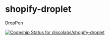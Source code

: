 # shopify-droplet
DropPen


[ ![Codeship Status for discolabs/shopify-droplet](https://codeship.com/projects/4a2da220-4b21-0133-c2f9-7229741fbe30/status?branch=master)](https://codeship.com/projects/106142)

